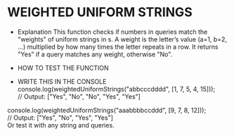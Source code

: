 # WEIGHTED UNIFORM STRINGS

- Explanation 
This function checks if numbers in queries match the "weights" of uniform strings in s. A weight is the letter’s value (a=1, b=2, ...) multiplied by how many times the letter repeats in a row. It returns "Yes" if a query matches any weight, otherwise "No".

- HOW TO TEST THE FUNCTION
- WRITE THIS IN THE CONSOLE
console.log(weightedUniformStrings("abbcccdddd", [1, 7, 5, 4, 15]));  
// Output: ["Yes", "No", "No", "Yes", "Yes"]  

console.log(weightedUniformStrings("aaabbbbccddd", [9, 7, 8, 12]));  
// Output: ["Yes", "No", "Yes", "Yes"]  
Or test it with any string and queries.